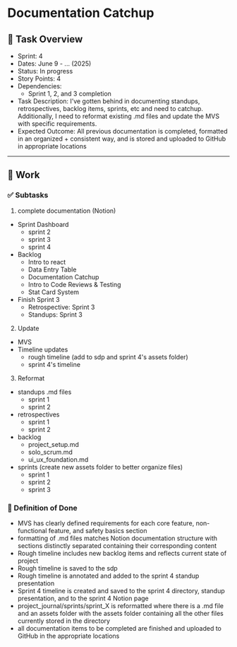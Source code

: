 # Documentation Catchup

## 📝 Task Overview
* Sprint: 4
* Dates: June 9 - ... (2025)
* Status: In progress
* Story Points: 4
* Dependencies:
  * Sprint 1, 2, and 3 completion
* Task Description: I’ve gotten behind in documenting standups, retrospectives, backlog items, sprints, etc and need to catchup. Additionally, I need to reformat existing .md files and update the MVS with specific requirements.
* Expected Outcome: All previous documentation is completed, formatted in an organized + consistent way, and is stored and uploaded to GitHub in appropriate locations

---

## 🔧 Work

### ✅ Subtasks
1. complete documentation (Notion)
* Sprint Dashboard
  * sprint 2
  * sprint 3
  * sprint 4
* Backlog
  * Intro to react
  * Data Entry Table
  * Documentation Catchup
  * Intro to Code Reviews & Testing
  * Stat Card System
* Finish Sprint 3
  * Retrospective: Sprint 3
  * Standups: Sprint 3
2. Update
* MVS
* Timeline updates
  * rough timeline (add to sdp and sprint 4's assets folder)
  * sprint 4's timeline
3. Reformat
* standups .md files
  * sprint 1
  * sprint 2
* retrospectives
  * sprint 1
  * sprint 2
* backlog
  * project_setup.md
  * solo_scrum.md
  * ui_ux_foundation.md
* sprints (create new assets folder to better organize files)
  * sprint 1
  * sprint 2
  * sprint 3

### 📘 Definition of Done
- MVS has clearly defined requirements for each core feature, non-functional feature, and safety basics section
- formatting of .md files matches Notion documentation structure with sections distinctly separated containing their corresponding content
- Rough timeline includes new backlog items and reflects current state of project
- Rough timeline is saved to the sdp
- Rough timeline is annotated and added to the sprint 4 standup presentation
- Sprint 4 timeline is created and saved to the sprint 4 directory, standup presentation, and to the sprint 4 Notion page
- project_journal/sprints/sprint_X is reformatted where there is a .md file and an assets folder with the assets folder containing all the other files currently stored in the directory
- all documentation items to be completed are finished and uploaded to GitHub in the appropriate locations